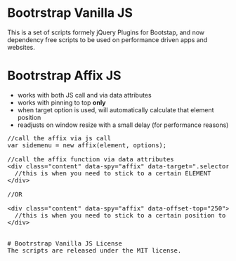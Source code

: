 # Bootrstrap Vanilla JS
This is a set of scripts formely jQuery Plugins for Bootstap, and now dependency free scripts to be used on performance driven apps and websites.

# Bootrstrap Affix JS
* works with both JS call and via data attributes
* works with pinning to top <b>only</b>
* when target option is used, will automatically calculate that element position
* readjusts on window resize with a small delay (for performance reasons)

<pre>
//call the affix via js call
var sidemenu = new affix(element, options);

//call the affix function via data attributes
&lt;div class="content" data-spy="affix" data-target=".selector">
  //this is when you need to stick to a certain ELEMENT
&lt;/div>

//OR

&lt;div class="content" data-spy="affix" data-offset-top="250">
  //this is when you need to stick to a certain position to top
&lt;/div>


# Bootrstrap Vanilla JS License
The scripts are released under the MIT license.
